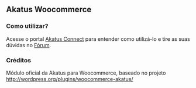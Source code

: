## Akatus Woocommerce

### Como utilizar?

Acesse o portal [Akatus Connect](http://connect.akatus.com/modulos-prontos/modulo-woocommerce/) para entender como utilizá-lo e tire as suas dúvidas no [Fórum](http://connect.akatus.com/forum/).


### Créditos

Módulo oficial da Akatus para Woocommerce, baseado no projeto http://wordpress.org/plugins/woocommerce-akatus/
